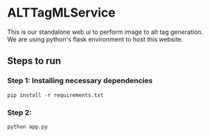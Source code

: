 # ALTTagMLService

This is our standalone web ui to perform image to alt tag generation.\
We are using python's flask environment to host this website.

## Steps to run

### Step 1: Installing necessary dependencies
`pip install -r requirements.txt`

### Step 2:
`python app.py`